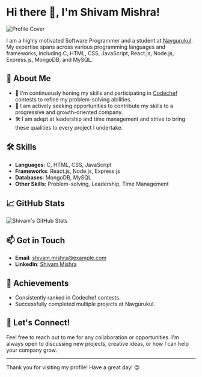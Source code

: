 # Hi there 👋, I'm Shivam Mishra!

![Profile Cover](https://www.example.com/cover-image.jpg) <!-- You can add a link to your cover image -->

I am a highly motivated Software Programmer and a student at [Navgurukul](https://navgurukul.org/). My expertise spans across various programming languages and frameworks, including C, HTML, CSS, JavaScript, React.js, Node.js, Express.js, MongoDB, and MySQL.

## 🚀 About Me

- 🌱 I'm continuously honing my skills and participating in [Codechef](https://www.codechef.com/) contests to refine my problem-solving abilities.
- 💼 I am actively seeking opportunities to contribute my skills to a progressive and growth-oriented company.
- 🛠️ I am adept at leadership and time management and strive to bring these qualities to every project I undertake.

## 🛠️ Skills

- **Languages**: C, HTML, CSS, JavaScript
- **Frameworks**: React.js, Node.js, Express.js
- **Databases**: MongoDB, MySQL
- **Other Skills**: Problem-solving, Leadership, Time Management

## 📈 GitHub Stats

![Shivam's GitHub Stats](https://github-readme-stats.vercel.app/api?username=Shivam8299&show_icons=true&theme=radical)

## 📫 Get in Touch

- **Email**: [shivam.mishra@example.com](mailto:shivam.mishra@example.com)
- **LinkedIn**: [Shivam Mishra](https://www.linkedin.com/in/shivam-mishra)

## 🌟 Achievements

- Consistently ranked in Codechef contests.
- Successfully completed multiple projects at Navgurukul.

## 🤝 Let's Connect!

Feel free to reach out to me for any collaboration or opportunities. I'm always open to discussing new projects, creative ideas, or how I can help your company grow.

---

Thank you for visiting my profile! Have a great day! 😊



